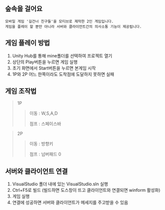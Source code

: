 ## 숲속을 걸어요
```
모바일 게임 '길건너 친구들'을 모티브로 제작한 2인 게임입니다.
게임을 플레이 할 뿐만 아니라 서버와 클라이언트간의 의사소통 기능이 제공됩니다.
```
## 게임 플레이 방법
1. Unity Hub를 통해 mine폴더를 선택하여 프로젝트 열기
2. 상단의 Play버튼을 누르면 게임 실행
3. 초기 화면에서 Start버튼을 누르면 본게임 시작
4. 1P와 2P 어느 한쪽이라도 도착점에 도달하지 못하면 실패
## 게임 조작법
>1P
>>이동 : W,S,A,D
>>
>>점프 : 스페이스바

>2P
>>이동 : 방향키
>>
>>점프 : 넘버패드 0

## 서버와 클라이언트 연결
1. VisualStudio 폴더 내에 있는 VisualStudio.sln 실행
2. Ctrl+F5로 빌드 (빌드하면 도스창이 뜨고 클라이언트와 연결되면 winform 활성화)
3. 게임 실행
4. 연결에 성공하면 서버와 클라이언트가 메세지를 주고받을 수 있음
